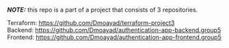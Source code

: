 **_NOTE:_** this repo is a part of a project that consists of 3 repositories.

Terraform: https://github.com/Dmoayad/terraform-project3  
Backend: https://github.com/Dmoayad/authentication-app-backend.group5  
Frontend: https://github.com/Dmoayad/authentication-app-frontend.group5
